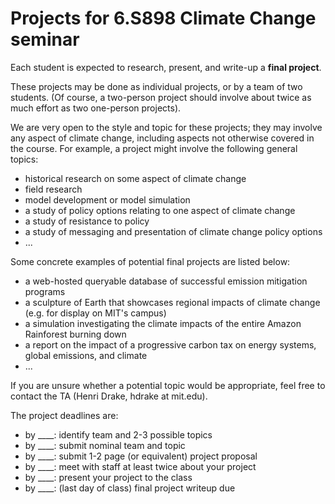 # Projects for 6.S898 Climate Change seminar

Each student is expected to research, present, and write-up a **final project**.

These projects may be done as individual projects, or by a team of two students.
(Of course, a two-person project should involve about twice as much effort as two
one-person projects).

We are very open to the style and topic for these projects; they may involve any
aspect of climate change, including aspects not otherwise covered in the course.
For example, a project might involve the following general topics:
* historical research on some aspect of climate change
* field research
* model development or model simulation
* a study of policy options relating to one aspect of climate change
* a study of resistance to policy
* a study of messaging and presentation of climate change policy options
* ...

Some concrete examples of potential final projects are listed below:
* a web-hosted queryable database of successful emission mitigation programs
* a sculpture of Earth that showcases regional impacts of climate change (e.g. for display on MIT's campus)
* a simulation investigating the climate impacts of the entire Amazon Rainforest burning down
* a report on the impact of a progressive carbon tax on energy systems, global emissions, and climate
* ...

If you are unsure whether a potential topic would be appropriate, feel free to contact the TA (Henri Drake, hdrake at mit.edu).

The project deadlines are:
* by ____: identify team and 2-3 possible topics
* by ____: submit nominal team and topic
* by ____: submit 1-2 page (or equivalent) project proposal
* by ____: meet with staff at least twice about your project
* by ____: present your project to the class
* by ____: (last day of class) final project writeup due






